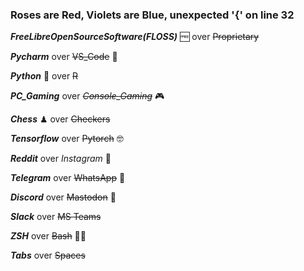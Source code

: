 ### Roses are Red, Violets are Blue, unexpected '{' on line 32 


**_FreeLibreOpenSourceSoftware(FLOSS)_** 🆓 over ~~Proprietary~~

**_Pycharm_** over ~~VS_Code~~ 💯

**_Python_** 🐍 over ~~R~~

**_PC_Gaming_** over ~~_Console_Gaming_~~ 🎮

_**Chess**_ ♟ over ~~Checkers~~ 

_**Tensorflow**_ over ~~Pytorch~~ 🤓

**_Reddit_** over _Instagram_ 💭

**_Telegram_** over ~~WhatsApp~~ 💬

**_Discord_** over ~~Mastodon~~ 🤯

**_Slack_** over ~~MS Teams~~

**_ZSH_** over ~~Bash~~ ✊🏿

_**Tabs**_ over ~~Spaces~~
